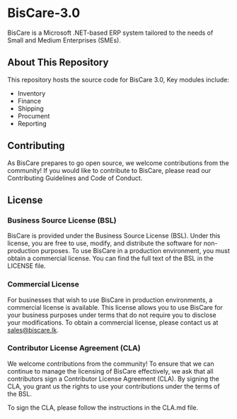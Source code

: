 # BisCare-3.0

BisCare is a Microsoft .NET-based ERP system tailored to the needs of Small and Medium Enterprises (SMEs).

## About This Repository

This repository hosts the source code for BisCare 3.0, Key modules include:

- Inventory
- Finance 
- Shipping
- Procument
- Reporting
  
## Contributing
As BisCare prepares to go open source, we welcome contributions from the community! If you would like to contribute to BisCare, please read our Contributing Guidelines and Code of Conduct.

## License

### Business Source License (BSL)
BisCare is provided under the Business Source License (BSL). Under this license, you are free to use, modify, and distribute the software for non-production purposes. To use BisCare in a production environment, you must obtain a commercial license.
You can find the full text of the BSL in the LICENSE file.

### Commercial License
For businesses that wish to use BisCare in production environments, a commercial license is available. This license allows you to use BisCare for your business purposes under terms that do not require you to disclose your modifications. To obtain a commercial license, please contact us at sales@biscare.lk.

### Contributor License Agreement (CLA)
We welcome contributions from the community! To ensure that we can continue to manage the licensing of BisCare effectively, we ask that all contributors sign a Contributor License Agreement (CLA). By signing the CLA, you grant us the rights to use your contributions under the terms of the BSL.

To sign the CLA, please follow the instructions in the CLA.md file.
